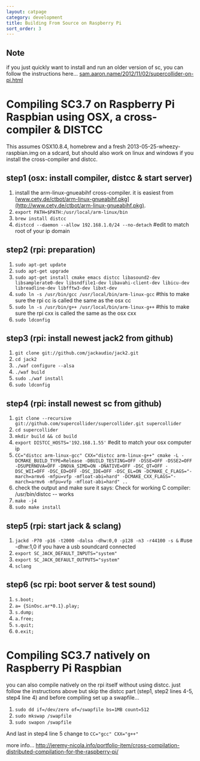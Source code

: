 ```yaml
---
layout: catpage
category: development
title: Building From Source on Raspberry Pi
sort_order: 3
---
```


Note
--
if you just quickly want to install and run an older version of sc, you can follow the instructions here... [sam.aaron.name/2012/11/02/supercollider-on-pi.html](http://sam.aaron.name/2012/11/02/supercollider-on-pi.html)

Compiling SC3.7 on Raspberry Pi Raspbian using OSX, a cross-compiler & DISTCC
==

This assumes OSX10.8.4, homebrew and a fresh 2013-05-25-wheezy-raspbian.img on a sdcard,
but should also work on linux and windows if you install the cross-compiler and distcc.

step1 (osx: install compiler, distcc & start server)
--
1. install the arm-linux-gnueabihf cross-compiler.  it is easiest from [www.cety.de/ctbot/arm-linux-gnueabihf.pkg](http://www.cety.de/ctbot/arm-linux-gnueabihf.pkg).
2. `export PATH=$PATH:/usr/local/arm-linux/bin`
3. `brew install distcc`
4. `distccd --daemon --allow 192.168.1.0/24 --no-detach`  #edit to match root of your ip domain

step2 (rpi: preparation)
--
1. `sudo apt-get update`
2. `sudo apt-get upgrade`
3. `sudo apt-get install cmake emacs distcc libasound2-dev libsamplerate0-dev libsndfile1-dev libavahi-client-dev libicu-dev libreadline-dev libfftw3-dev libxt-dev`
4. `sudo ln -s /usr/bin/gcc /usr/local/bin/arm-linux-gcc`  #this to make sure the rpi cc is called the same as the osx cc
5. `sudo ln -s /usr/bin/g++ /usr/local/bin/arm-linux-g++`  #this to make sure the rpi cxx is called the same as the osx cxx
6. `sudo ldconfig`

step3 (rpi: install newest jack2 from github)
--
1. `git clone git://github.com/jackaudio/jack2.git`
2. `cd jack2`
3. `./waf configure --alsa`
4. `./waf build`
5. `sudo ./waf install`
6. `sudo ldconfig`

step4 (rpi: install newest sc from github)
--
1. `git clone --recursive git://github.com/supercollider/supercollider.git supercollider`
2. `cd supercollider`
3. `mkdir build && cd build`
4. `export DISTCC_HOSTS='192.168.1.55'`            #edit to match your osx computer ip
5. `CC="distcc arm-linux-gcc" CXX="distcc arm-linux-g++" cmake -L -DCMAKE_BUILD_TYPE=Release -DBUILD_TESTING=OFF -DSSE=OFF -DSSE2=OFF -DSUPERNOVA=OFF -DNOVA_SIMD=ON -DNATIVE=OFF -DSC_QT=OFF -DSC_WII=OFF -DSC_ED=OFF -DSC_IDE=OFF -DSC_EL=ON -DCMAKE_C_FLAGS="-march=armv6 -mfpu=vfp -mfloat-abi=hard" -DCMAKE_CXX_FLAGS="-march=armv6 -mfpu=vfp -mfloat-abi=hard" ..`
6. check the output and make sure it says: Check for working C compiler: /usr/bin/distcc -- works
7. `make -j4`
8. `sudo make install`

step5 (rpi: start jack & sclang)
--
1. `jackd -P70 -p16 -t2000 -dalsa -dhw:0,0 -p128 -n3 -r44100 -s &`     #use -dhw:1,0 if you have a usb soundcard connected
2. `export SC_JACK_DEFAULT_INPUTS="system"`
3. `export SC_JACK_DEFAULT_OUTPUTS="system"`
4. `sclang`

step6 (sc rpi: boot server & test sound)
--
1. `s.boot;`
2. `a= {SinOsc.ar*0.1}.play;`
3. `s.dump;`
4. `a.free;`
5. `s.quit;`
6. `0.exit;`

Compiling SC3.7 natively on Raspberry Pi Raspbian
==
you can also compile natively on the rpi itself without using distcc. just follow the instructions above but skip the distcc part (step1, step2 lines 4-5, step4 line 4) and before compiling set up a swapfile...
1. `sudo dd if=/dev/zero of=/swapfile bs=1MB count=512`
2. `sudo mkswap /swapfile`
3. `sudo swapon /swapfile`

And last in step4 line 5 change to `CC="gcc" CXX="g++"`

more info...
<http://jeremy-nicola.info/portfolio-item/cross-compilation-distributed-compilation-for-the-raspberry-pi/>
